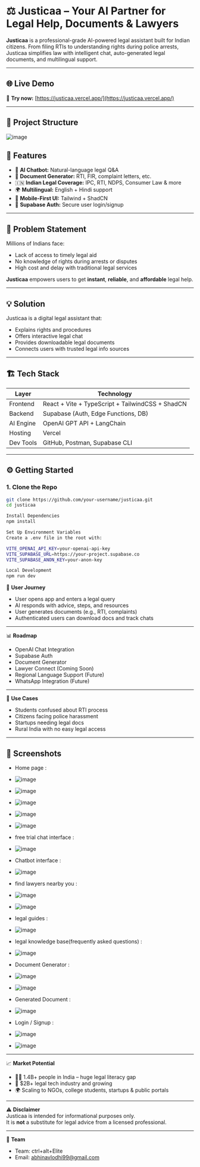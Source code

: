 # ⚖️ Justicaa – Your AI Partner for Legal Help, Documents & Lawyers

**Justicaa** is a professional-grade AI-powered legal assistant built for Indian citizens. From filing RTIs to understanding rights during police arrests, Justicaa simplifies law with intelligent chat, auto-generated legal documents, and multilingual support.

---

## 🌐 Live Demo

🚀 **Try now:** [https://justicaa.vercel.app/](https://justicaa.vercel.app/)

---

## 📁 Project Structure

![image](https://github.com/user-attachments/assets/8de2ee3c-c980-4f8d-baeb-1b5a6d8f34c9)



## 🚀 Features

- 💬 **AI Chatbot:** Natural-language legal Q&A
- 📄 **Document Generator:** RTI, FIR, complaint letters, etc.
- 🇮🇳 **Indian Legal Coverage:** IPC, RTI, NDPS, Consumer Law & more
- 🌍 **Multilingual:** English + Hindi support
- 📱 **Mobile-First UI:** Tailwind + ShadCN
- 🔐 **Supabase Auth:** Secure user login/signup

---

## 🧠 Problem Statement

Millions of Indians face:
- Lack of access to timely legal aid
- No knowledge of rights during arrests or disputes
- High cost and delay with traditional legal services

**Justicaa** empowers users to get **instant**, **reliable**, and **affordable** legal help.

---

## 💡 Solution

Justicaa is a digital legal assistant that:
- Explains rights and procedures
- Offers interactive legal chat
- Provides downloadable legal documents
- Connects users with trusted legal info sources

---

## 🏗️ Tech Stack

| Layer        | Technology                         |
|--------------|-------------------------------------|
| Frontend     | React + Vite + TypeScript + TailwindCSS + ShadCN |
| Backend      | Supabase (Auth, Edge Functions, DB) |
| AI Engine    | OpenAI GPT API + LangChain          |
| Hosting      | Vercel                              |
| Dev Tools    | GitHub, Postman, Supabase CLI       |

---

## ⚙️ Getting Started

### 1. Clone the Repo

```bash
git clone https://github.com/your-username/justicaa.git
cd justicaa

Install Dependencies
npm install

Set Up Environment Variables
Create a .env file in the root with:

VITE_OPENAI_API_KEY=your-openai-api-key
VITE_SUPABASE_URL=https://your-project.supabase.co
VITE_SUPABASE_ANON_KEY=your-anon-key

Local Development
npm run dev
```

🧭 **User Journey**  
- User opens app and enters a legal query  
- AI responds with advice, steps, and resources  
- User generates documents (e.g., RTI, complaints)  
- Authenticated users can download docs and track chats  

---

📊 **Roadmap**  
- OpenAI Chat Integration  
- Supabase Auth  
- Document Generator  
- Lawyer Connect (Coming Soon)  
- Regional Language Support (Future)  
- WhatsApp Integration (Future)  

---

🎯 **Use Cases**  
- Students confused about RTI process  
- Citizens facing police harassment  
- Startups needing legal docs  
- Rural India with no easy legal access  

---

## 📸 Screenshots  
- Home page :
- ![image](https://github.com/user-attachments/assets/d935ebb3-fb7d-43fb-90fe-59ceb4b5fab3)
- ![image](https://github.com/user-attachments/assets/57254ed4-0cbf-4f1f-88be-a05db427a22c)
- ![image](https://github.com/user-attachments/assets/d976c98d-7031-49f0-805b-4e844f65c05d)
- ![image](https://github.com/user-attachments/assets/19abd7b5-4fcd-4ba7-a543-13686cf0c85c)
- ![image](https://github.com/user-attachments/assets/24ff8a38-6d0e-4176-a038-9eb922878630)



- free trial chat interface :
- ![image](https://github.com/user-attachments/assets/73fb3c3a-bf61-4bd9-9152-73850cbfc731)



- Chatbot interface :
- ![image](https://github.com/user-attachments/assets/5cf36563-e1a2-4877-9982-adfc98003756)



- find lawyers nearby you :
- ![image](https://github.com/user-attachments/assets/015b61b7-0cdd-45b8-9855-e5fb873f34be)
- ![image](https://github.com/user-attachments/assets/0c579b87-2789-493b-9e92-c0e2931ccb76)



- legal guides :
- ![image](https://github.com/user-attachments/assets/5b7600e4-f8e2-4524-8ad5-c46f20f6350b)



- legal knowledge base(frequently asked questions) :
- ![image](https://github.com/user-attachments/assets/ab3c525b-b111-4094-bf23-fb43cd56b05e)



- Document Generator :
- ![image](https://github.com/user-attachments/assets/c91e6acb-ef02-482e-bb59-c8791b8b793c)
- ![image](https://github.com/user-attachments/assets/f769bac7-b608-4cc3-b6d6-20ef8754f95e)



- Generated Document :
- ![image](https://github.com/user-attachments/assets/de2f70f1-697e-43f0-87b4-c167a59fdc67)



- Login / Signup :
- ![image](https://github.com/user-attachments/assets/2a9fca5e-d491-4ad0-bfec-ca1cf4388c51)
- ![image](https://github.com/user-attachments/assets/cd9e53d7-9468-4108-a164-791720c901d4)


---

📈 **Market Potential**  
- 🧑‍⚖️ 1.4B+ people in India – huge legal literacy gap  
- 💼 $2B+ legal tech industry and growing  
- 🌍 Scaling to NGOs, college students, startups & public portals  

---

⚠️ **Disclaimer**  
Justicaa is intended for informational purposes only.  
It is **not** a substitute for legal advice from a licensed professional.  

---

👥 **Team**  
- Team: ctrl+alt+Elite    
- Email: [abhinavlodhi99@gmail.com](mailto:abhinavlodhi99@gmail.com)  




